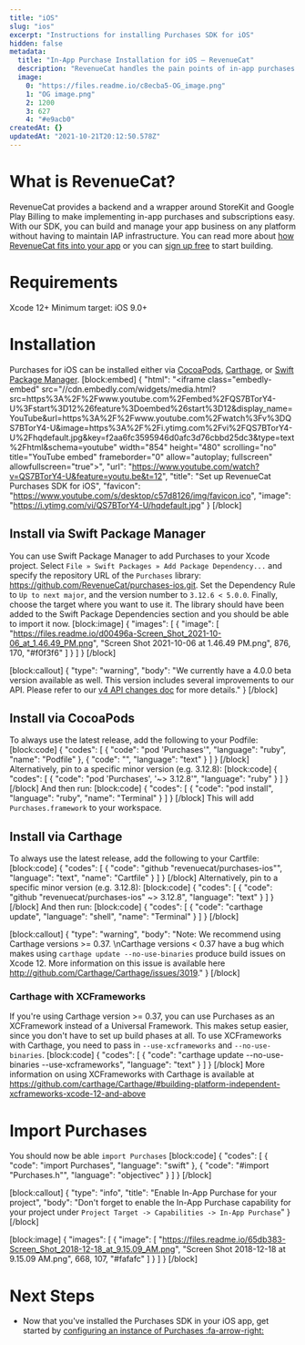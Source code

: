 ```yaml
---
title: "iOS"
slug: "ios"
excerpt: "Instructions for installing Purchases SDK for iOS"
hidden: false
metadata: 
  title: "In-App Purchase Installation for iOS – RevenueCat"
  description: "RevenueCat handles the pain points of in-app purchases and subscriptions for iOS, so you can get back to building your app. All you need to get started is a free API key."
  image: 
    0: "https://files.readme.io/c8ecba5-OG_image.png"
    1: "OG image.png"
    2: 1200
    3: 627
    4: "#e9acb0"
createdAt: {}
updatedAt: "2021-10-21T20:12:50.578Z"
---
```

# What is RevenueCat?

RevenueCat provides a backend and a wrapper around StoreKit and Google Play Billing to make implementing in-app purchases and subscriptions easy. With our SDK, you can build and manage your app business on any platform without having to maintain IAP infrastructure. You can read more about [how RevenueCat fits into your app](https://www.revenuecat.com/blog/where-does-revenuecat-fit-in-your-app) or you can [sign up free](https://app.revenuecat.com/signup) to start building.

# Requirements

Xcode 12+
Minimum target: iOS 9.0+

# Installation

Purchases for iOS can be installed either via [CocoaPods](doc:ios#section-install-via-cocoapods), [Carthage](ios#section-install-via-carthage), or [Swift Package Manager](doc:ios#section-install-via-swift-package-manager). 
[block:embed]
{
  "html": "<iframe class=\"embedly-embed\" src=\"//cdn.embedly.com/widgets/media.html?src=https%3A%2F%2Fwww.youtube.com%2Fembed%2FQS7BTorY4-U%3Fstart%3D12%26feature%3Doembed%26start%3D12&display_name=YouTube&url=https%3A%2F%2Fwww.youtube.com%2Fwatch%3Fv%3DQS7BTorY4-U&image=https%3A%2F%2Fi.ytimg.com%2Fvi%2FQS7BTorY4-U%2Fhqdefault.jpg&key=f2aa6fc3595946d0afc3d76cbbd25dc3&type=text%2Fhtml&schema=youtube\" width=\"854\" height=\"480\" scrolling=\"no\" title=\"YouTube embed\" frameborder=\"0\" allow=\"autoplay; fullscreen\" allowfullscreen=\"true\"></iframe>",
  "url": "https://www.youtube.com/watch?v=QS7BTorY4-U&feature=youtu.be&t=12",
  "title": "Set up RevenueCat Purchases SDK for iOS",
  "favicon": "https://www.youtube.com/s/desktop/c57d8126/img/favicon.ico",
  "image": "https://i.ytimg.com/vi/QS7BTorY4-U/hqdefault.jpg"
}
[/block]
## Install via Swift Package Manager

You can use Swift Package Manager to add Purchases to your Xcode project. Select `File » Swift Packages » Add Package Dependency...` and specify the repository URL of the `Purchases` library: https://github.com/RevenueCat/purchases-ios.git. Set the Dependency Rule to `Up to next major`, and the version number to `3.12.6 < 5.0.0`. Finally, choose the target where you want to use it. The library should have been added to the Swift Package Dependencies section and you should be able to import it now.
[block:image]
{
  "images": [
    {
      "image": [
        "https://files.readme.io/d00496a-Screen_Shot_2021-10-06_at_1.46.49_PM.png",
        "Screen Shot 2021-10-06 at 1.46.49 PM.png",
        876,
        170,
        "#f0f3f6"
      ]
    }
  ]
}
[/block]

[block:callout]
{
  "type": "warning",
  "body": "We currently have a 4.0.0 beta version available as well. This version includes several improvements to our API. Please refer to our [v4 API changes doc](https://github.com/RevenueCat/purchases-ios/blob/4.0.0-beta.3/docs/V4_API_Updates.md) for more details."
}
[/block]
## Install via CocoaPods

To always use the latest release, add the following to your Podfile:
[block:code]
{
  "codes": [
    {
      "code": "pod 'Purchases'",
      "language": "ruby",
      "name": "Podfile"
    },
    {
      "code": "",
      "language": "text"
    }
  ]
}
[/block]
Alternatively, pin to a specific minor version (e.g. 3.12.8):
[block:code]
{
  "codes": [
    {
      "code": "pod 'Purchases', '~> 3.12.8'",
      "language": "ruby"
    }
  ]
}
[/block]
And then run:
[block:code]
{
  "codes": [
    {
      "code": "pod install",
      "language": "ruby",
      "name": "Terminal"
    }
  ]
}
[/block]
This will add `Purchases.framework` to your workspace.


## Install via Carthage

To always use the latest release, add the following to your Cartfile:
[block:code]
{
  "codes": [
    {
      "code": "github \"revenuecat/purchases-ios\"",
      "language": "text",
      "name": "Cartfile"
    }
  ]
}
[/block]
Alternatively, pin to a specific minor version (e.g. 3.12.8):
[block:code]
{
  "codes": [
    {
      "code": "github \"revenuecat/purchases-ios\" ~> 3.12.8",
      "language": "text"
    }
  ]
}
[/block]
And then run:
[block:code]
{
  "codes": [
    {
      "code": "carthage update",
      "language": "shell",
      "name": "Terminal"
    }
  ]
}
[/block]

[block:callout]
{
  "type": "warning",
  "body": "Note: We recommend using Carthage versions >= 0.37. \nCarthage versions < 0.37 have a bug which makes using `carthage update --no-use-binaries` produce build issues on Xcode 12. More information on this issue is available here http://github.com/Carthage/Carthage/issues/3019."
}
[/block]
### Carthage with XCFrameworks

If you're using Carthage version >= 0.37, you can use Purchases as an XCFramework instead of a Universal Framework. This makes setup easier, since you don't have to set up build phases at all. 
To use XCFrameworks with Carthage, you need to pass in `--use-xcframeworks` and `--no-use-binaries`.
[block:code]
{
  "codes": [
    {
      "code": "carthage update --no-use-binaries --use-xcframeworks",
      "language": "text"
    }
  ]
}
[/block]
More information on using XCFrameworks with Carthage is available at https://github.com/carthage/Carthage/#building-platform-independent-xcframeworks-xcode-12-and-above


# Import Purchases

You should now be able `import Purchases`
[block:code]
{
  "codes": [
    {
      "code": "import Purchases",
      "language": "swift"
    },
    {
      "code": "#import \"Purchases.h\"",
      "language": "objectivec"
    }
  ]
}
[/block]

[block:callout]
{
  "type": "info",
  "title": "Enable In-App Purchase for your project",
  "body": "Don't forget to enable the In-App Purchase capability for your project under `Project Target -> Capabilities -> In-App Purchase`"
}
[/block]

[block:image]
{
  "images": [
    {
      "image": [
        "https://files.readme.io/65db383-Screen_Shot_2018-12-18_at_9.15.09_AM.png",
        "Screen Shot 2018-12-18 at 9.15.09 AM.png",
        668,
        107,
        "#fafafc"
      ]
    }
  ]
}
[/block]
# Next Steps

* Now that you've installed the Purchases SDK in your iOS app, get started by [configuring an instance of Purchases :fa-arrow-right:](doc:getting-started-1#section-configure-purchases)
